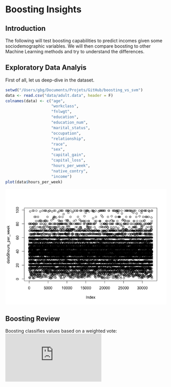 Boosting Insights
================

Introduction
------------

The following will test boosting capabilities to predict incomes given
some sociodemographic variables. We will then compare boosting to other
Machine Learning methods and try to understand the differences.

Exploratory Data Analyis
------------------------

First of all, let us deep-dive in the dataset.

``` r
setwd("/Users/gbg/Documents/Projets/GitHub/boosting_vs_svm")
data <- read.csv("data/adult.data", header = F)
colnames(data) <- c("age", 
                    "workclass", 
                    "fnlwgt", 
                    "education", 
                    "education_num", 
                    "marital_status", 
                    "occupation", 
                    "relationship", 
                    "race", 
                    "sex", 
                    "capital_gain", 
                    "capital_loss", 
                    "hours_per_week", 
                    "native_contry", 
                    "income")
plot(data$hours_per_week)
```

![](test_files/figure-markdown_github-ascii_identifiers/cars-1.png)

Boosting Review
---------------

Boosting classifies values based on a weighted vote:
![H(x)=sign(\\sum\_{t=1}^T\\alpha\_th\_t(x))](https://latex.codecogs.com/png.latex?H%28x%29%3Dsign%28%5Csum_%7Bt%3D1%7D%5ET%5Calpha_th_t%28x%29%29 "H(x)=sign(\sum_{t=1}^T\alpha_th_t(x))")
